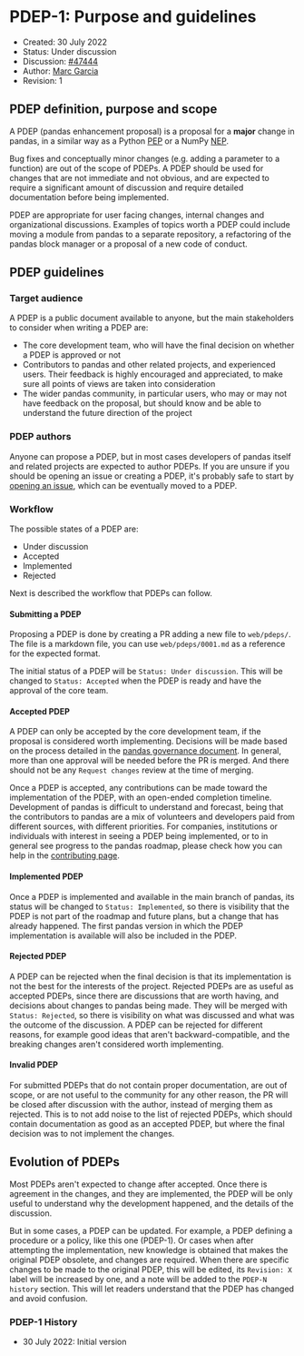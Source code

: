 # PDEP-1: Purpose and guidelines

- Created: 30 July 2022
- Status: Under discussion
- Discussion: [#47444](https://github.com/pandas-dev/pandas/pull/47444)
- Author: [Marc Garcia](https://github.com/datapythonista)
- Revision: 1

## PDEP definition, purpose and scope

A PDEP (pandas enhancement proposal) is a proposal for a **major** change in
pandas, in a similar way as a Python [PEP](https://peps.python.org/pep-0001/)
or a NumPy [NEP](https://numpy.org/neps/nep-0000.html).

Bug fixes and conceptually minor changes (e.g. adding a parameter to a function)
are out of the scope of PDEPs. A PDEP should be used for changes that are not
immediate and not obvious, and are expected to require a significant amount of
discussion and require detailed documentation before being implemented.

PDEP are appropriate for user facing changes, internal changes and organizational
discussions. Examples of topics worth a PDEP could include moving a module from
pandas to a separate repository, a refactoring of the pandas block manager or
a proposal of a new code of conduct.

## PDEP guidelines

### Target audience

A PDEP is a public document available to anyone, but the main stakeholders to
consider when writing a PDEP are:

- The core development team, who will have the final decision on whether a PDEP
  is approved or not
- Contributors to pandas and other related projects, and experienced users. Their
  feedback is highly encouraged and appreciated, to make sure all points of views
  are taken into consideration
- The wider pandas community, in particular users, who may or may not have feedback
  on the proposal, but should know and be able to understand the future direction of
  the project

### PDEP authors

Anyone can propose a PDEP, but in most cases developers of pandas itself and related
projects are expected to author PDEPs. If you are unsure if you should be opening
an issue or creating a PDEP, it's probably safe to start by
[opening an issue](https://github.com/pandas-dev/pandas/issues/new/choose), which can
be eventually moved to a PDEP.

### Workflow

The possible states of a PDEP are:

- Under discussion
- Accepted
- Implemented
- Rejected

Next is described the workflow that PDEPs can follow.

#### Submitting a PDEP

Proposing a PDEP is done by creating a PR adding a new file to `web/pdeps/`.
The file is a markdown file, you can use `web/pdeps/0001.md` as a reference
for the expected format.

The initial status of a PDEP will be `Status: Under discussion`. This will be changed
to `Status: Accepted` when the PDEP is ready and have the approval of the core team.

#### Accepted PDEP

A PDEP can only be accepted by the core development team, if the proposal is considered
worth implementing. Decisions will be made based on the process detailed in the
[pandas governance document](https://github.com/pandas-dev/pandas-governance/blob/master/governance.md).
In general, more than one approval will be needed before the PR is merged. And
there should not be any `Request changes` review at the time of merging.

Once a PDEP is accepted, any contributions can be made toward the implementation of the PDEP,
with an open-ended completion timeline. Development of pandas is difficult to understand and
forecast, being that the contributors to pandas are a mix of volunteers and developers paid from different sources,
with different priorities. For companies, institutions or individuals with interest in seeing a
PDEP being implemented, or to in general see progress to the pandas roadmap, please check how
you can help in the [contributing page](/contribute.html).

#### Implemented PDEP

Once a PDEP is implemented and available in the main branch of pandas, its
status will be changed to `Status: Implemented`, so there is visibility that the PDEP
is not part of the roadmap and future plans, but a change that has already
happened. The first pandas version in which the PDEP implementation is
available will also be included in the PDEP.

#### Rejected PDEP

A PDEP can be rejected when the final decision is that its implementation is
not the best for the interests of the project. Rejected PDEPs are as useful as accepted
PDEPs, since there are discussions that are worth having, and decisions about
changes to pandas being made. They will be merged with `Status: Rejected`, so
there is visibility on what was discussed and what was the outcome of the
discussion. A PDEP can be rejected for different reasons, for example good ideas
that aren't backward-compatible, and the breaking changes aren't considered worth
implementing.

#### Invalid PDEP

For submitted PDEPs that do not contain proper documentation, are out of scope, or
are not useful to the community for any other reason, the PR will be closed after
discussion with the author, instead of merging them as rejected. This is to not
add noise to the list of rejected PDEPs, which should contain documentation as
good as an accepted PDEP, but where the final decision was to not implement the changes.

## Evolution of PDEPs

Most PDEPs aren't expected to change after accepted. Once there is agreement in the changes,
and they are implemented, the PDEP will be only useful to understand why the development happened,
and the details of the discussion.

But in some cases, a PDEP can be updated. For example, a PDEP defining a procedure or
a policy, like this one (PDEP-1). Or cases when after attempting the implementation,
new knowledge is obtained that makes the original PDEP obsolete, and changes are
required. When there are specific changes to be made to the original PDEP, this will
be edited, its `Revision: X` label will be increased by one, and a note will be added
to the `PDEP-N history` section. This will let readers understand that the PDEP has
changed and avoid confusion.

### PDEP-1 History

- 30 July 2022: Initial version
